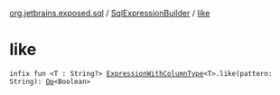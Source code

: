 [org.jetbrains.exposed.sql](../index.md) / [SqlExpressionBuilder](index.md) / [like](.)

# like

`infix fun <T : String?> `[`ExpressionWithColumnType`](../-expression-with-column-type/index.md)`<T>.like(pattern: String): `[`Op`](../-op/index.md)`<Boolean>`